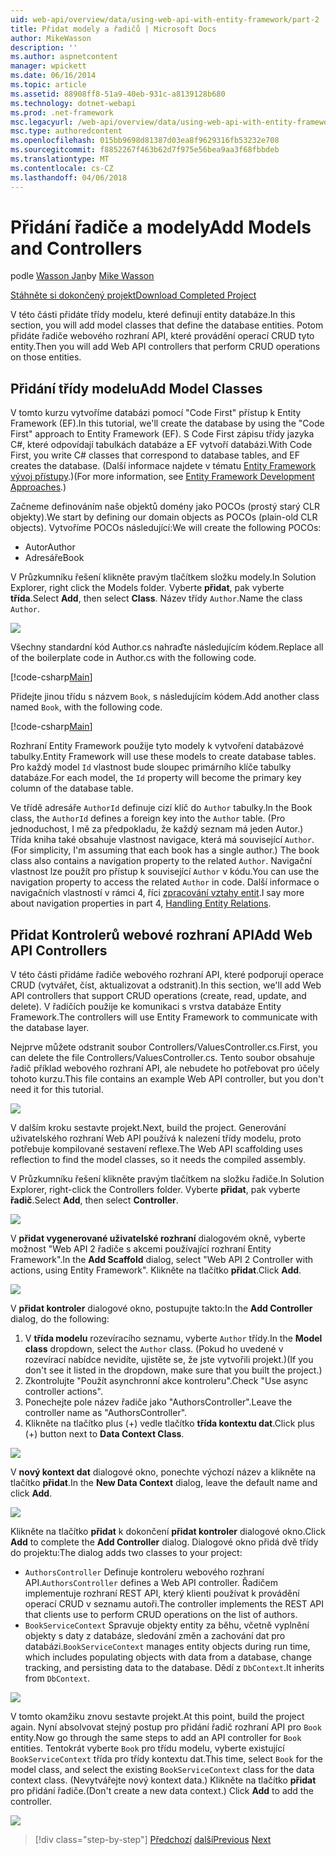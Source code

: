 ```yaml
---
uid: web-api/overview/data/using-web-api-with-entity-framework/part-2
title: Přidat modely a řadičů | Microsoft Docs
author: MikeWasson
description: ''
ms.author: aspnetcontent
manager: wpickett
ms.date: 06/16/2014
ms.topic: article
ms.assetid: 88908ff8-51a9-40eb-931c-a8139128b680
ms.technology: dotnet-webapi
ms.prod: .net-framework
msc.legacyurl: /web-api/overview/data/using-web-api-with-entity-framework/part-2
msc.type: authoredcontent
ms.openlocfilehash: 015bb9698d81387d03ea8f9629316fb53232e708
ms.sourcegitcommit: f8852267f463b62d7f975e56bea9aa3f68fbbdeb
ms.translationtype: MT
ms.contentlocale: cs-CZ
ms.lasthandoff: 04/06/2018
---
```

<a name="add-models-and-controllers"></a><span data-ttu-id="b77a8-102">Přidání řadiče a modely</span><span class="sxs-lookup"><span data-stu-id="b77a8-102">Add Models and Controllers</span></span>
====================
<span data-ttu-id="b77a8-103">podle [Wasson Jan](https://github.com/MikeWasson)</span><span class="sxs-lookup"><span data-stu-id="b77a8-103">by [Mike Wasson](https://github.com/MikeWasson)</span></span>

[<span data-ttu-id="b77a8-104">Stáhněte si dokončený projekt</span><span class="sxs-lookup"><span data-stu-id="b77a8-104">Download Completed Project</span></span>](https://github.com/MikeWasson/BookService)

<span data-ttu-id="b77a8-105">V této části přidáte třídy modelu, které definují entity databáze.</span><span class="sxs-lookup"><span data-stu-id="b77a8-105">In this section, you will add model classes that define the database entities.</span></span> <span data-ttu-id="b77a8-106">Potom přidáte řadiče webového rozhraní API, které provádění operací CRUD tyto entity.</span><span class="sxs-lookup"><span data-stu-id="b77a8-106">Then you will add Web API controllers that perform CRUD operations on those entities.</span></span>

## <a name="add-model-classes"></a><span data-ttu-id="b77a8-107">Přidání třídy modelu</span><span class="sxs-lookup"><span data-stu-id="b77a8-107">Add Model Classes</span></span>

<span data-ttu-id="b77a8-108">V tomto kurzu vytvoříme databázi pomocí "Code First" přístup k Entity Framework (EF).</span><span class="sxs-lookup"><span data-stu-id="b77a8-108">In this tutorial, we'll create the database by using the "Code First" approach to Entity Framework (EF).</span></span> <span data-ttu-id="b77a8-109">S Code First zápisu třídy jazyka C#, které odpovídají tabulkách databáze a EF vytvoří databázi.</span><span class="sxs-lookup"><span data-stu-id="b77a8-109">With Code First, you write C# classes that correspond to database tables, and EF creates the database.</span></span> <span data-ttu-id="b77a8-110">(Další informace najdete v tématu [Entity Framework vývoj přístupy](https://msdn.microsoft.com/library/ms178359%28v=vs.110%29.aspx#dbfmfcf).)</span><span class="sxs-lookup"><span data-stu-id="b77a8-110">(For more information, see [Entity Framework Development Approaches](https://msdn.microsoft.com/library/ms178359%28v=vs.110%29.aspx#dbfmfcf).)</span></span>

<span data-ttu-id="b77a8-111">Začneme definováním naše objektů domény jako POCOs (prostý starý CLR objekty).</span><span class="sxs-lookup"><span data-stu-id="b77a8-111">We start by defining our domain objects as POCOs (plain-old CLR objects).</span></span> <span data-ttu-id="b77a8-112">Vytvoříme POCOs následující:</span><span class="sxs-lookup"><span data-stu-id="b77a8-112">We will create the following POCOs:</span></span>

- <span data-ttu-id="b77a8-113">Autor</span><span class="sxs-lookup"><span data-stu-id="b77a8-113">Author</span></span>
- <span data-ttu-id="b77a8-114">Adresáře</span><span class="sxs-lookup"><span data-stu-id="b77a8-114">Book</span></span>

<span data-ttu-id="b77a8-115">V Průzkumníku řešení klikněte pravým tlačítkem složku modely.</span><span class="sxs-lookup"><span data-stu-id="b77a8-115">In Solution Explorer, right click the Models folder.</span></span> <span data-ttu-id="b77a8-116">Vyberte **přidat**, pak vyberte **třída**.</span><span class="sxs-lookup"><span data-stu-id="b77a8-116">Select **Add**, then select **Class**.</span></span> <span data-ttu-id="b77a8-117">Název třídy `Author`.</span><span class="sxs-lookup"><span data-stu-id="b77a8-117">Name the class `Author`.</span></span>

![](part-2/_static/image1.png)

<span data-ttu-id="b77a8-118">Všechny standardní kód Author.cs nahraďte následujícím kódem.</span><span class="sxs-lookup"><span data-stu-id="b77a8-118">Replace all of the boilerplate code in Author.cs with the following code.</span></span>

[!code-csharp[Main](part-2/samples/sample1.cs)]

<span data-ttu-id="b77a8-119">Přidejte jinou třídu s názvem `Book`, s následujícím kódem.</span><span class="sxs-lookup"><span data-stu-id="b77a8-119">Add another class named `Book`, with the following code.</span></span>

[!code-csharp[Main](part-2/samples/sample2.cs)]

<span data-ttu-id="b77a8-120">Rozhraní Entity Framework použije tyto modely k vytvoření databázové tabulky.</span><span class="sxs-lookup"><span data-stu-id="b77a8-120">Entity Framework will use these models to create database tables.</span></span> <span data-ttu-id="b77a8-121">Pro každý model `Id` vlastnost bude sloupec primárního klíče tabulky databáze.</span><span class="sxs-lookup"><span data-stu-id="b77a8-121">For each model, the `Id` property will become the primary key column of the database table.</span></span>

<span data-ttu-id="b77a8-122">Ve třídě adresáře `AuthorId` definuje cizí klíč do `Author` tabulky.</span><span class="sxs-lookup"><span data-stu-id="b77a8-122">In the Book class, the `AuthorId` defines a foreign key into the `Author` table.</span></span> <span data-ttu-id="b77a8-123">(Pro jednoduchost, I mě za předpokladu, že každý seznam má jeden Autor.) Třída kniha také obsahuje vlastnost navigace, která má související `Author`.</span><span class="sxs-lookup"><span data-stu-id="b77a8-123">(For simplicity, I'm assuming that each book has a single author.) The book class also contains a navigation property to the related `Author`.</span></span> <span data-ttu-id="b77a8-124">Navigační vlastnost lze použít pro přístup k související `Author` v kódu.</span><span class="sxs-lookup"><span data-stu-id="b77a8-124">You can use the navigation property to access the related `Author` in code.</span></span> <span data-ttu-id="b77a8-125">Další informace o navigačních vlastností v rámci 4, říci [zpracování vztahy entit](part-4.md).</span><span class="sxs-lookup"><span data-stu-id="b77a8-125">I say more about navigation properties in part 4, [Handling Entity Relations](part-4.md).</span></span>

## <a name="add-web-api-controllers"></a><span data-ttu-id="b77a8-126">Přidat Kontrolerů webové rozhraní API</span><span class="sxs-lookup"><span data-stu-id="b77a8-126">Add Web API Controllers</span></span>

<span data-ttu-id="b77a8-127">V této části přidáme řadiče webového rozhraní API, které podporují operace CRUD (vytvářet, číst, aktualizovat a odstranit).</span><span class="sxs-lookup"><span data-stu-id="b77a8-127">In this section, we'll add Web API controllers that support CRUD operations (create, read, update, and delete).</span></span> <span data-ttu-id="b77a8-128">V řadičích použije ke komunikaci s vrstva databáze Entity Framework.</span><span class="sxs-lookup"><span data-stu-id="b77a8-128">The controllers will use Entity Framework to communicate with the database layer.</span></span>

<span data-ttu-id="b77a8-129">Nejprve můžete odstranit soubor Controllers/ValuesController.cs.</span><span class="sxs-lookup"><span data-stu-id="b77a8-129">First, you can delete the file Controllers/ValuesController.cs.</span></span> <span data-ttu-id="b77a8-130">Tento soubor obsahuje řadič příklad webového rozhraní API, ale nebudete ho potřebovat pro účely tohoto kurzu.</span><span class="sxs-lookup"><span data-stu-id="b77a8-130">This file contains an example Web API controller, but you don't need it for this tutorial.</span></span>

![](part-2/_static/image2.png)

<span data-ttu-id="b77a8-131">V dalším kroku sestavte projekt.</span><span class="sxs-lookup"><span data-stu-id="b77a8-131">Next, build the project.</span></span> <span data-ttu-id="b77a8-132">Generování uživatelského rozhraní Web API používá k nalezení třídy modelu, proto potřebuje kompilované sestavení reflexe.</span><span class="sxs-lookup"><span data-stu-id="b77a8-132">The Web API scaffolding uses reflection to find the model classes, so it needs the compiled assembly.</span></span>

<span data-ttu-id="b77a8-133">V Průzkumníku řešení klikněte pravým tlačítkem na složku řadiče.</span><span class="sxs-lookup"><span data-stu-id="b77a8-133">In Solution Explorer, right-click the Controllers folder.</span></span> <span data-ttu-id="b77a8-134">Vyberte **přidat**, pak vyberte **řadič**.</span><span class="sxs-lookup"><span data-stu-id="b77a8-134">Select **Add**, then select **Controller**.</span></span>

![](part-2/_static/image3.png)

<span data-ttu-id="b77a8-135">V **přidat vygenerované uživatelské rozhraní** dialogovém okně, vyberte možnost "Web API 2 řadiče s akcemi používající rozhraní Entity Framework".</span><span class="sxs-lookup"><span data-stu-id="b77a8-135">In the **Add Scaffold** dialog, select "Web API 2 Controller with actions, using Entity Framework".</span></span> <span data-ttu-id="b77a8-136">Klikněte na tlačítko **přidat**.</span><span class="sxs-lookup"><span data-stu-id="b77a8-136">Click **Add**.</span></span>

![](part-2/_static/image4.png)

<span data-ttu-id="b77a8-137">V **přidat kontroler** dialogové okno, postupujte takto:</span><span class="sxs-lookup"><span data-stu-id="b77a8-137">In the **Add Controller** dialog, do the following:</span></span>

1. <span data-ttu-id="b77a8-138">V **třída modelu** rozevíracího seznamu, vyberte `Author` třídy.</span><span class="sxs-lookup"><span data-stu-id="b77a8-138">In the **Model class** dropdown, select the `Author` class.</span></span> <span data-ttu-id="b77a8-139">(Pokud ho uvedené v rozevírací nabídce nevidíte, ujistěte se, že jste vytvořili projekt.)</span><span class="sxs-lookup"><span data-stu-id="b77a8-139">(If you don't see it listed in the dropdown, make sure that you built the project.)</span></span>
2. <span data-ttu-id="b77a8-140">Zkontrolujte "Použít asynchronní akce kontroleru".</span><span class="sxs-lookup"><span data-stu-id="b77a8-140">Check "Use async controller actions".</span></span>
3. <span data-ttu-id="b77a8-141">Ponechejte pole název řadiče jako &quot;AuthorsController&quot;.</span><span class="sxs-lookup"><span data-stu-id="b77a8-141">Leave the controller name as &quot;AuthorsController&quot;.</span></span>
4. <span data-ttu-id="b77a8-142">Klikněte na tlačítko plus (+) vedle tlačítko **třída kontextu dat**.</span><span class="sxs-lookup"><span data-stu-id="b77a8-142">Click plus (+) button next to **Data Context Class**.</span></span>

![](part-2/_static/image5.png)

<span data-ttu-id="b77a8-143">V **nový kontext dat** dialogové okno, ponechte výchozí název a klikněte na tlačítko **přidat**.</span><span class="sxs-lookup"><span data-stu-id="b77a8-143">In the **New Data Context** dialog, leave the default name and click **Add**.</span></span>

![](part-2/_static/image6.png)

<span data-ttu-id="b77a8-144">Klikněte na tlačítko **přidat** k dokončení **přidat kontroler** dialogové okno.</span><span class="sxs-lookup"><span data-stu-id="b77a8-144">Click **Add** to complete the **Add Controller** dialog.</span></span> <span data-ttu-id="b77a8-145">Dialogové okno přidá dvě třídy do projektu:</span><span class="sxs-lookup"><span data-stu-id="b77a8-145">The dialog adds two classes to your project:</span></span>

- <span data-ttu-id="b77a8-146">`AuthorsController` Definuje kontroleru webového rozhraní API.</span><span class="sxs-lookup"><span data-stu-id="b77a8-146">`AuthorsController` defines a Web API controller.</span></span> <span data-ttu-id="b77a8-147">Řadičem implementuje rozhraní REST API, který klienti používat k provádění operací CRUD v seznamu autoři.</span><span class="sxs-lookup"><span data-stu-id="b77a8-147">The controller implements the REST API that clients use to perform CRUD operations on the list of authors.</span></span>
- <span data-ttu-id="b77a8-148">`BookServiceContext` Spravuje objekty entity za běhu, včetně vyplnění objekty s daty z databáze, sledování změn a zachování dat pro databázi.</span><span class="sxs-lookup"><span data-stu-id="b77a8-148">`BookServiceContext` manages entity objects during run time, which includes populating objects with data from a database, change tracking, and persisting data to the database.</span></span> <span data-ttu-id="b77a8-149">Dědí z `DbContext`.</span><span class="sxs-lookup"><span data-stu-id="b77a8-149">It inherits from `DbContext`.</span></span>

![](part-2/_static/image7.png)

<span data-ttu-id="b77a8-150">V tomto okamžiku znovu sestavte projekt.</span><span class="sxs-lookup"><span data-stu-id="b77a8-150">At this point, build the project again.</span></span> <span data-ttu-id="b77a8-151">Nyní absolvovat stejný postup pro přidání řadič rozhraní API pro `Book` entity.</span><span class="sxs-lookup"><span data-stu-id="b77a8-151">Now go through the same steps to add an API controller for `Book` entities.</span></span> <span data-ttu-id="b77a8-152">Tentokrát vyberte `Book` pro třídu modelu, vyberte existující `BookServiceContext` třída pro třídy kontextu dat.</span><span class="sxs-lookup"><span data-stu-id="b77a8-152">This time, select `Book` for the model class, and select the existing `BookServiceContext` class for the data context class.</span></span> <span data-ttu-id="b77a8-153">(Nevytvářejte nový kontext data.) Klikněte na tlačítko **přidat** pro přidání řadiče.</span><span class="sxs-lookup"><span data-stu-id="b77a8-153">(Don't create a new data context.) Click **Add** to add the controller.</span></span>

![](part-2/_static/image8.png)

> [!div class="step-by-step"]
> <span data-ttu-id="b77a8-154">[Předchozí](part-1.md)
> [další](part-3.md)</span><span class="sxs-lookup"><span data-stu-id="b77a8-154">[Previous](part-1.md)
[Next](part-3.md)</span></span>
